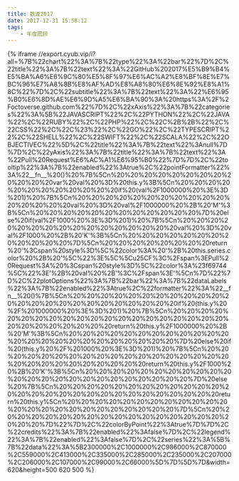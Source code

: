 ```yaml
---
title: 数说2017
date: 2017-12-31 15:58:12
tags:
    - 年度回顾
---
```


{% iframe //export.cyub.vip/i?all=%7B%22chart%22%3A%7B%22type%22%3A%22bar%22%7D%2C%22title%22%3A%7B%22text%22%3A%22GitHub%202017%E5%B9%B4%E5%BA%A6%E6%9C%80%E5%8F%97%E6%AC%A2%E8%BF%8E%E7%BC%96%E7%A8%8B%E8%AF%AD%E8%A8%80%E6%8E%92%E8%A1%8C%22%7D%2C%22subtitle%22%3A%7B%22text%22%3A%22%E6%95%B0%E6%8D%AE%E6%9D%A5%E6%BA%90%3A%20https%3A%2F%2Foctoverse.github.com%22%7D%2C%22xAxis%22%3A%7B%22categories%22%3A%5B%22JAVASCRIPT%22%2C%22PYTHON%22%2C%22JAVA%22%2C%22RUBY%22%2C%22PHP%22%2C%22C%2B%2B%22%2C%22CSS%22%2C%22C%23%22%2C%22GO%22%2C%22TYPESCRIPT%22%2C%22SHELL%22%2C%22SWIFT%22%2C%22SCALA%22%2C%22OBJECTIVEC%22%5D%2C%22title%22%3A%7B%22text%22%3Anull%7D%7D%2C%22yAxis%22%3A%7B%22title%22%3A%7B%22text%22%3A%22Pull%20Request%E6%AC%A1%E6%95%B0%22%7D%7D%2C%22tooltip%22%3A%7B%22enabled%22%3Atrue%2C%22pointFormatter%22%3A%22__fn__%20()%20%7B%5Cn%20%20%20%20%20%20%20%20%20%20%20%20var%20val%20%3D%20this.y%3B%5Cn%20%20%20%20%20%20%20%20%20%20%20%20if%20(val%2F1000000%20%3E%3D%201)%20%7B%5Cn%20%20%20%20%20%20%20%20%20%20%20%20%20%20%20%20val%20%3D%20val%2F1000000%20%2B%20'M'%3B%5Cn%20%20%20%20%20%20%20%20%20%20%20%20%7D%20else%20if(val%2F1000%20%3E%3D%201)%20%7B%5Cn%20%20%20%20%20%20%20%20%20%20%20%20%20%20%20%20val%20%3D%20val%2F1000%20%2B%20'K'%3B%5Cn%20%20%20%20%20%20%20%20%20%20%20%20%7D%5Cn%20%20%20%20%20%20%20%20return%20'%3Cspan%20style%3D%5C%22color%3A%20'%2B%20this.series.color%20%2B%20'%5C%22%3E%5C%5Cu25CF%3C%2Fspan%3EPull%20Request%3A%20%3Cspan%20style%3D%5C%22color%3A%23f69744%5C%22%3E'%2B%20val%20%2B'%3C%2Fspan%3E'%5Cn%7D%22%7D%2C%22plotOptions%22%3A%7B%22bar%22%3A%7B%22dataLabels%22%3A%7B%22enabled%22%3Atrue%2C%22formatter%22%3A%22__fn__%20()%7B%5Cn%20%20%20%20%20%20%20%20%20%20%20%20%20%20%20%20%20%20%20%20%20%20%20%20if%20(this.y%20%2F%201000000%20%3E%3D%201)%20%7B%5Cn%20%20%20%20%20%20%20%20%20%20%20%20%20%20%20%20%20%20%20%20%20%20%20%20%20%20%20%20return%20this.y%2F1000000%20%2B%20'M'%3B%5Cn%20%20%20%20%20%20%20%20%20%20%20%20%20%20%20%20%20%20%20%20%20%20%20%20%7D%20else%20if%20(this.y%20%2F%201000%20%3E%3D%201)%20%7B%5Cn%20%20%20%20%20%20%20%20%20%20%20%20%20%20%20%20%20%20%20%20%20%20%20%20%20%20%20%20return%20this.y%2F1000%20%2B%20'K'%3B%5Cn%20%20%20%20%20%20%20%20%20%20%20%20%20%20%20%20%20%20%20%20%20%20%20%20%7D%20else%20%7B%5Cn%20%20%20%20%20%20%20%20%20%20%20%20%20%20%20%20%20%20%20%20%20%20%20%20%20%20%20%20return%20this.y%5Cn%20%20%20%20%20%20%20%20%20%20%20%20%20%20%20%20%20%20%20%20%20%20%20%20%7D%5Cn%20%20%20%20%20%20%20%20%20%20%20%20%20%20%20%20%20%20%20%20%7D%22%7D%2C%22colorByPoint%22%3Atrue%7D%7D%2C%22credits%22%3A%7B%22enabled%22%3Afalse%7D%2C%22legend%22%3A%7B%22enabled%22%3Afalse%7D%2C%22series%22%3A%5B%7B%22data%22%3A%5B2300000%2C1000000%2C986000%2C870000%2C559000%2C413000%2C335000%2C285000%2C235000%2C207000%2C206000%2C107000%2C99000%2C66000%5D%7D%5D%7D&width=620&height=500 620  500 %}
